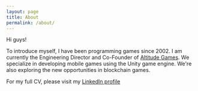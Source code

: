 ```yaml
---
layout: page
title: About
permalink: /about/
---
```


Hi guys! 


To introduce myself, I have been programming games since 2002. I am currently the Engineering Director and Co-Founder of [Altitude Games](https://www.altitude-games.com/). We specialize in developing mobile games using the Unity game engine. We're also exploring the new opportunities in blockchain games. 


For my full CV, please visit my [LinkedIn profile](https://www.linkedin.com/in/marc-anthony-polican/)
